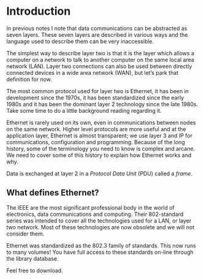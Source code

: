 # Introduction

In previous notes I note that data communications can be abstracted as seven layers. These seven layers are described in various ways and the language used to describe them can be very inaccessible.&#x20;

The simplest way to describe layer two is that it is the layer which allows a computer on a network to talk to another computer on the same local area network (LAN). Layer two connections can also be used between directly connected devices in a wide area network (WAN), but let’s park that definition for now.&#x20;

The most common protocol used for layer two is Ethernet, it has been in development since the 1970s, it has been standardized since the early 1980s and it has been the dominant layer 2 technology since the late 1980s. Take some time to do a little background reading regarding it.&#x20;

Ethernet is rarely used on its own, even in communications between nodes on the same network. Higher level protocols are more useful and at the application layer, Ethernet is almost transparent; we use layer 3 and IP for communications, configuration and programming. Because of the long history, some of the terminology you need to know is complex and arcane. We need to cover some of this history to explain how Ethernet works and why.&#x20;

Data is exchanged at layer 2 in a _Protocol Data Unit_ (PDU) called a _frame_.

## What defines Ethernet?

The IEEE are the most significant professional body in the world of electronics, data communications and computing. Their 802-standard series was intended to cover all the technologies used for a LAN, or layer two network. Most of these technologies are now obsolete and we will not consider them.

Ethernet was standardized as the 802.3 family of standards. This now runs to many volumes! You have full access to these standards on-line through the library database.&#x20;

Feel free to download.
